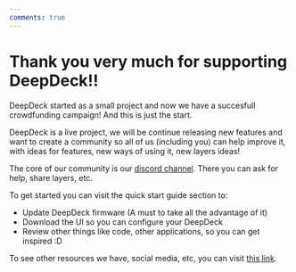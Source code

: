 ```yaml
---
comments: true
---
```


# Thank you very much for supporting DeepDeck!!

DeepDeck started as a small project and now we have a succesfull crowdfunding campaign! And this is just the start.

DeepDeck is a live project, we will be continue releasing new features and want to create a community so all of us (including you) can help improve it, with ideas for features, new ways of using it, new layers ideas!

The core of our community is our [discord channel](https://discord.gg/9cMr75TA8k). There you can ask for help, share layers, etc.

To get started you can visit the quick start guide section to:
- Update DeepDeck firmware (A must to take all the advantage of it)
- Download the UI so you can configure your DeepDeck
- Review other things like code, other applications, so you can get inspired :D

To see other resources we have, social media, etc, you can visit [this link](https://linktr.ee/deepdeck).
